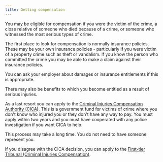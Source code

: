 ```yaml
---
title: Getting compensation
---
```


You may be eligible for compensation if you were the victim of the crime, a close relative of someone who died because of a crime, or someone who witnessed the most serious types of crime.

The first place to look for compensation is normally insurance policies. These may be your own insurance policies - particularly if you were victim of a property crime such as theft or vandalism. If you know the person who committed the crime you may be able to make a claim against their insurance policies.

You can ask your employer about damages or insurance entitlements if this is appropriate.

There may also be benefits to which you become entitled as a result of serious injuries.

As a last resort you can apply to the [Criminal Injuries Compensation Authority (CICA)](https://www.gov.uk/criminal-injuries-compensation-a-guide). This is a government fund for victims of crime where you don't know who injured you or they don't have any way to pay. You must apply within two years and you must have cooperated with any police investigation if you want CICA to help.

This process may take a long time. You do not need to have someone represent you.

If you disagree with the CICA decision, you can apply to the [First-tier Tribunal (Criminal Injuries Compensation)](https://www.gov.uk/criminal-injuries-compensation-tribunal/overview).